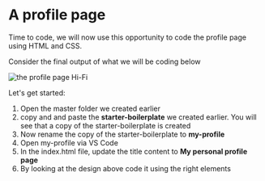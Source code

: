 # A profile page

Time to code, we will now use this opportunity to code the profile page using HTML and CSS. 

Consider the final output of what we will be coding below

![the profile page Hi-Fi]()

Let's get started:

1. Open the master folder we created earlier
2. copy and and paste the **starter-boilerplate** we created earlier. You will see that a copy of the starter-boilerplate is created
3. Now rename the copy of the starter-boilerplate to **my-profile**
4. Open my-profile via VS Code
5. In the index.html file, update the title content to **My personal profile page**
6. By looking at the design above code it using the right elements